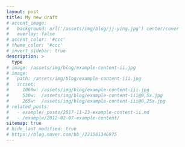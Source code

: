 ```yaml
---
layout: post
title: My new draft
# accent_image: 
#   background: url('/assets/img/blog/jj-ying.jpg') center/cover
#   overlay: false
# accent_color: '#ccc'
# theme_color: '#ccc'
# invert_sidebar: true
description: >
  type
# image: /assets/img/blog/example-content-ii.jpg
# image:
#   path: /assets/img/blog/example-content-iii.jpg
#   srcset:
#     1060w: /assets/img/blog/example-content-iii.jpg
#     530w:  /assets/img/blog/example-content-iii@0,5x.jpg
#     265w:  /assets/img/blog/example-content-iii@0,25x.jpg
# related_posts:
#   - example/_posts/2017-11-23-example-content-ii.md
#   - /example/2012-02-07-example-content/
sitemap: true
# hide_last_modified: true
# https://blog.naver.com/bb_/221581346975
---
```

